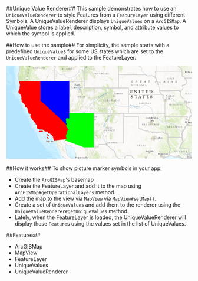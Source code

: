 ##Unique Value Renderer##
This sample demonstrates how to use an `UniqueValueRenderer` to style Features from a `FeatureLayer` using different Symbols. A UniqueValueRenderer displays `UniqueValues` on a `ArcGISMap`. A UniqueValue stores a label, description, symbol, and attribute values to which the symbol is applied.
 
##How to use the sample##
For simplicity, the sample starts with a predefined `UniqueValue`s for some US states which are set to the `UniqueValueRenderer` and applied to the FeatureLayer.

![](UniqueValueRendererSample.png)

##How it works##
 To show picture marker symbols in your app:

- Create the `ArcGISMap`'s basemap
- Create the FeatureLayer and add it to the map using `ArcGISMap#getOperationalLayers` method.
- Add the map to the view via `MapView` via `MapView#setMap()`.  
- Create a set of `UniqueValues` and add them to the renderer using the `UniqueValueRenderer#getUniqueValues` method. 
- Lately, when the FeatureLayer is loaded, the UniqueValueRenderer will display those `Feature`s using the values set in the list of UniqueValues.
 
##Features##
- ArcGISMap
- MapView
- FeatureLayer
- UniqueValues
- UniqueValueRenderer
